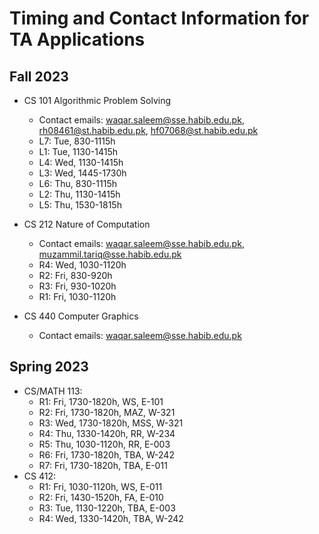 # Timing and Contact Information for TA Applications

## Fall 2023

- CS 101 Algorithmic Problem Solving
  - Contact emails: waqar.saleem@sse.habib.edu.pk, rh08461@st.habib.edu.pk, hf07068@st.habib.edu.pk
  - L7: Tue, 830-1115h
  - L1: Tue, 1130-1415h
  - L4: Wed, 1130-1415h
  - L3: Wed, 1445-1730h
  - L6: Thu, 830-1115h
  - L2: Thu, 1130-1415h
  - L5: Thu, 1530-1815h

- CS 212 Nature of Computation
  - Contact emails: waqar.saleem@sse.habib.edu.pk, muzammil.tariq@sse.habib.edu.pk
  - R4: Wed, 1030-1120h
  - R2: Fri, 830-920h
  - R3: Fri, 930-1020h
  - R1: Fri, 1030-1120h

- CS 440 Computer Graphics
  - Contact emails: waqar.saleem@sse.habib.edu.pk

## Spring 2023
- CS/MATH 113:
  - R1: Fri, 1730-1820h, WS, E-101
  - R2: Fri, 1730-1820h, MAZ, W-321
  - R3: Wed, 1730-1820h, MSS, W-321
  - R4: Thu, 1330-1420h, RR, W-234
  - R5: Thu, 1030-1120h, RR, E-003
  - R6: Fri, 1730-1820h, TBA, W-242
  - R7: Fri, 1730-1820h, TBA, E-011
- CS 412:
  - R1: Fri, 1030-1120h, WS, E-011
  - R2: Fri, 1430-1520h, FA, E-010
  - R3: Tue, 1130-1220h, TBA, E-003
  - R4: Wed, 1330-1420h, TBA, W-242
